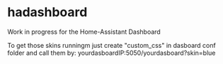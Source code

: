 # hadashboard
Work in progress for the Home-Assistant Dashboard

To get those skins runningm just create "custom_css" in dasboard conf folder and call them by: yourdasboardIP:5050/yourdasboard?skin=blue
